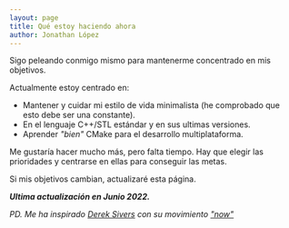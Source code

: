 ```yaml
---
layout: page
title: Qué estoy haciendo ahora
author: Jonathan López
---
```


Sigo peleando conmigo mismo para mantenerme concentrado en mis objetivos.

Actualmente estoy centrado en:

* Mantener y cuidar mi estilo de vida minimalista (he comprobado que esto debe ser una constante).
* En el lenguaje C++/STL estándar y en sus ultimas versiones.
* Aprender *"bien"* CMake para el desarrollo multiplataforma.

Me gustaría hacer mucho más, pero falta tiempo. Hay que elegir las prioridades y centrarse en ellas para conseguir las metas.

Si mis objetivos cambian, actualizaré esta página. 

***Ultima actualización en Junio 2022.***

*PD. Me ha inspirado [Derek Sivers](https://sivers.org/now) con su movimiento ["now"](http://nownownow.com/)*
